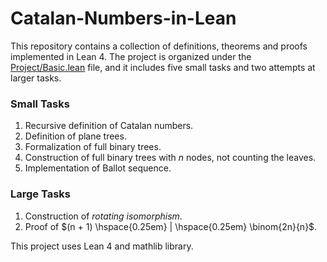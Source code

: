 # Catalan-Numbers-in-Lean

This repository contains a collection of definitions, theorems and proofs implemented in Lean 4. The project is organized under the [Project/Basic.lean](Project/Basic.lean) file, and it includes five small tasks and two attempts at larger tasks.

### Small Tasks
1. Recursive definition of Catalan numbers.
2. Definition of plane trees.
3. Formalization of full binary trees.
4. Construction of full binary trees with $n$ nodes, not counting the leaves.
5. Implementation of Ballot sequence.

### Large Tasks
1. Construction of *rotating isomorphism*.
2. Proof of $(n + 1) \hspace{0.25em} | \hspace{0.25em} \binom{2n}{n}$.

This project uses Lean 4 and mathlib library.